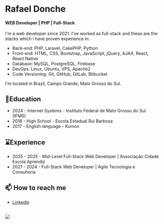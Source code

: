 # Rafael Donche

#### WEB Developer | PHP | Full-Stack

I'm a web developer since 2021. I've worked as full-stack and these are the stacks which i have proven experience in:
- Back-end: PHP, Laravel, CakePHP, Python
- Front-end: HTML, CSS, Bootstrap, JavaScript, jQuery, AJAX, React, React Native
- Database: MySQL, PostgreSQL, Firebase 
- DevOps: Linux, Ubuntu, VPS, Apache2
- Code Versioning: Git, GitHub, GitLab, Bitbucket

I'm located in Brazil, Campo Grande, Mato Grosso do Sul.

## 🥇Education

- 2024 - Internet Systems - Instituto Federal de Mato Grosso do Sul (IFMS)
- 2018 - High School - Escola Estadual Rui Barbosa
- 2017 - English language - Kumon

## ⌛Experience

- 2025 - 2025 - Mid-Level Full-Stack Web Developer | Associação Cidade Escola Aprendiz
- 2021 - 2024 - Full-Stack Web Developer | Agile Tecnologia e Consultoria

## 📫 How to reach me

- [Linkedin](https://www.linkedin.com/in/rafael-donche/)

\
![](https://komarev.com/ghpvc/?username=RafaelDonche)